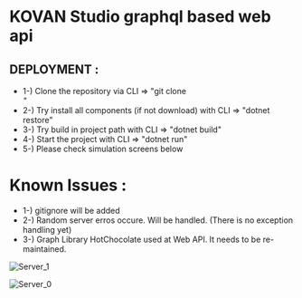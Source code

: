 # KOVAN Studio  graphql based web api

## DEPLOYMENT : 
- 1-) Clone the repository via CLI => "git clone <address>"
- 2-) Try install all components (if not download) with CLI  => "dotnet restore"
- 3-) Try build in project path with CLI  => "dotnet build"
- 4-) Start the project with CLI  => "dotnet run"
- 5-) Please check simulation screens below




# Known Issues :   
  - 1-) gitignore will be added
  - 2-) Random server erros occure. Will be handled. (There is no exception handling yet)
  - 3-) Graph Library HotChocolate used at Web API. It needs to be re-maintained.


![Server_1](https://user-images.githubusercontent.com/49819371/186628703-0f0bdc50-a3de-4f8b-afe3-169550af24f6.jpg)

![Server_0](https://user-images.githubusercontent.com/49819371/186628716-6069e392-5fa9-42a5-8a81-9e3cc4baef4d.jpg)
